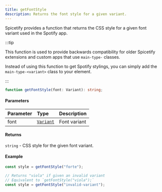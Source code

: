 ```yaml
---
title: getFontStyle
description: Returns the font style for a given variant.
---
```


Spicetify provides a function that returns the CSS style for a given font variant used in the Spotify app.

:::tip

This function is used to provide backwards compatibility for older Spicetify extensions and custom apps that use `main-type-` classes.

Instead of using this function to get Spotify stylings, you can simply add the `main-type-<variant>` class to your element.

:::

```ts
function getFontStyle(font: Variant): string;
```

#### Parameters

| Parameter | Type | Description |
| :--- | :--- | :--- |
| font | [`Variant`](/docs/development/api-wrapper/types/variant) | Font variant |

#### Returns

`string` - CSS style for the given font variant.

#### Example

```ts
const style = getFontStyle("forte");

// Returns "viola" if given an invalid variant
// Equivalent to `getFontStyle("viola");`
const style = getFontStyle("invalid-variant");
```
